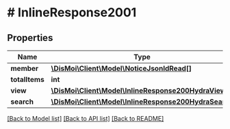 # # InlineResponse2001

## Properties

Name | Type | Description | Notes
------------ | ------------- | ------------- | -------------
**member** | [**\DisMoi\Client\Model\NoticeJsonldRead[]**](NoticeJsonldRead.md) |  |
**totalItems** | **int** |  | [optional]
**view** | [**\DisMoi\Client\Model\InlineResponse200HydraView**](InlineResponse200HydraView.md) |  | [optional]
**search** | [**\DisMoi\Client\Model\InlineResponse200HydraSearch**](InlineResponse200HydraSearch.md) |  | [optional]

[[Back to Model list]](../../README.md#models) [[Back to API list]](../../README.md#endpoints) [[Back to README]](../../README.md)
